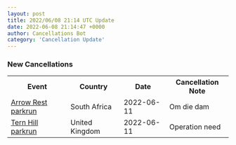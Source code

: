 ```yaml
---
layout: post
title: 2022/06/08 21:14 UTC Update
date: 2022-06-08 21:14:47 +0000
author: Cancellations Bot
category: 'Cancellation Update'
---
```


<h3>New Cancellations</h3>
<div class='hscrollable'>
<table style='width: 100%'>
    <tr>
        <th>Event</th>
        <th>Country</th>
        <th>Date</th>
        <th>Cancellation Note</th>
    </tr>
    <tr>
        <td><a href="https://www.parkrun.co.za/arrowrest">Arrow Rest parkrun</a></td>
        <td>South Africa</td>
        <td>2022-06-11</td>
        <td>Om die dam</td>
    </tr>
    <tr>
        <td><a href="">Tern Hill parkrun</a></td>
        <td>United Kingdom</td>
        <td>2022-06-11</td>
        <td>Operation need</td>
    </tr>
</table>
</div>
